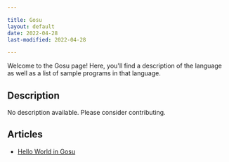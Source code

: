 ```yaml
---

title: Gosu
layout: default
date: 2022-04-28
last-modified: 2022-04-28

---
```


Welcome to the Gosu page! Here, you'll find a description of the language as well as a list of sample programs in that language.

## Description

No description available. Please consider contributing.

## Articles

- [Hello World in Gosu](https://sampleprograms.io/projects/hello-world/gosu)